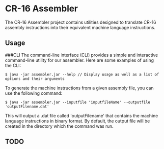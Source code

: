 CR-16 Assembler
===============
The CR-16 Assembler project contains utilities designed to translate CR-16 assembly instructions into
their equivalent machine language instructions.

Usage
-----
###CLI
The command-line interface (CLI) provides a simple and interactive command-line utility for our assembler. Here are some examples of using the CLI:
```
$ java -jar assembler.jar --help // Display usage as well as a list of options and their arguments
```

To generate the machine instructions from a given assembly file, you can use the following command:
```
$ java -jar assembler.jar --inputfile 'inputfileName' --outputfile 'outputFilename.dat'
```
This will output a .dat file called 'outputFilename' that contains the machine language instructions in binary format. By default, the output file will be created in the directory which the command was run.

TODO
----

